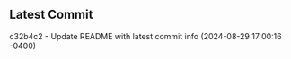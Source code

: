 
## Latest Commit
c32b4c2 - Update README with latest commit info (2024-08-29 17:00:16 -0400) <Yunxi-Zhou>
